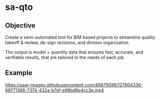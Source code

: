 # sa-qto

## Objective
Create a semi-automated tool for BIM 
based projects to streamline quality takeoff & review, de-sign
revisions, and division organization. 

The output is model + quantity data that ensures fast, accurate,
and verifiable results, that are tailored to the needs 
of each job.

## Example 
https://user-images.githubusercontent.com/46875099/127904336-89771366-7374-432a-b7ef-e98bd6e4cc3e.mp4

